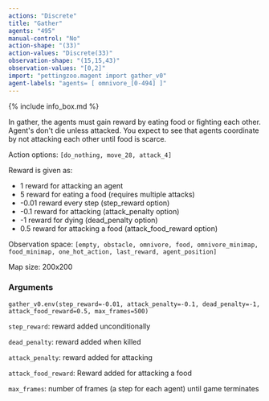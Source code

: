 ```yaml
---
actions: "Discrete"
title: "Gather"
agents: "495"
manual-control: "No"
action-shape: "(33)"
action-values: "Discrete(33)"
observation-shape: "(15,15,43)"
observation-values: "[0,2]"
import: "pettingzoo.magent import gather_v0"
agent-labels: "agents= [ omnivore_[0-494] ]"
---
```


{% include info_box.md %}



In gather, the agents must gain reward by eating food or fighting each other. Agent's don't die unless attacked. You expect to see that agents coordinate by not attacking each other until food is scarce.

Action options: `[do_nothing, move_28, attack_4]`

Reward is given as:

* 1 reward for attacking an agent
* 5 reward for eating a food (requires multiple attacks)
* -0.01 reward every step (step_reward option)
* -0.1 reward for attacking (attack_penalty option)
* -1 reward for dying (dead_penalty option)
* 0.5 reward for attacking a food (attack_food_reward option)

Observation space: `[empty, obstacle, omnivore, food, omnivore_minimap, food_minimap, one_hot_action, last_reward, agent_position]`

Map size: 200x200

### Arguments

```
gather_v0.env(step_reward=-0.01, attack_penalty=-0.1, dead_penalty=-1, attack_food_reward=0.5, max_frames=500)
```



`step_reward`:  reward added unconditionally

`dead_penalty`:  reward added when killed

`attack_penalty`:  reward added for attacking

`attack_food_reward`:  Reward added for attacking a food

`max_frames`:  number of frames (a step for each agent) until game terminates

